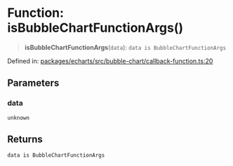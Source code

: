 # Function: isBubbleChartFunctionArgs()

> **isBubbleChartFunctionArgs**(`data`): `data is BubbleChartFunctionArgs`

Defined in: [packages/echarts/src/bubble-chart/callback-function.ts:20](https://github.com/GeoDaCenter/openassistant/blob/7dec66552ed2da789768e26aca21ecb2918b5d3b/packages/echarts/src/bubble-chart/callback-function.ts#L20)

## Parameters

### data

`unknown`

## Returns

`data is BubbleChartFunctionArgs`
